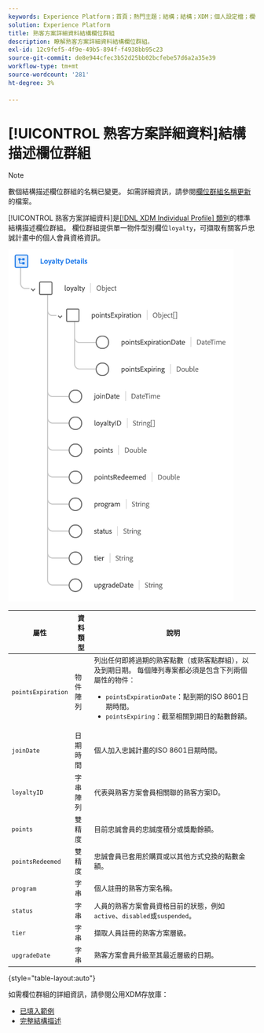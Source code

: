 ```yaml
---
keywords: Experience Platform；首頁；熱門主題；結構；結構；XDM；個人設定檔；欄位；結構；結構；忠誠度詳細資料；結構描述設計；欄位群組；欄位群組；
solution: Experience Platform
title: 熟客方案詳細資料結構欄位群組
description: 瞭解熟客方案詳細資料結構欄位群組。
exl-id: 12c9fef5-4f9e-49b5-894f-f4938bb95c23
source-git-commit: de8e944cfec3b52d25bb02bcfebe57d6a2a35e39
workflow-type: tm+mt
source-wordcount: '281'
ht-degree: 3%

---
```


# [!UICONTROL 熟客方案詳細資料]結構描述欄位群組

>[!NOTE]
>
>數個結構描述欄位群組的名稱已變更。 如需詳細資訊，請參閱[欄位群組名稱更新](../name-updates.md)的檔案。

[!UICONTROL 熟客方案詳細資料]是[[!DNL XDM Individual Profile] 類別](../../classes/individual-profile.md)的標準結構描述欄位群組。 欄位群組提供單一物件型別欄位`loyalty`，可擷取有關客戶忠誠計畫中的個人會員資格資訊。

![](../../images/field-groups/loyalty-details.png)

| 屬性 | 資料類型 | 說明 |
| --- | --- | --- |
| `pointsExpiration` | 物件陣列 | 列出任何即將過期的熟客點數（或熟客點群組），以及到期日期。 每個陣列專案都必須是包含下列兩個屬性的物件： <ul><li>`pointsExpirationDate`：點到期的ISO 8601日期時間。</li><li>`pointsExpiring`：截至相關到期日的點數餘額。</li></ul> |
| `joinDate` | 日期時間 | 個人加入忠誠計畫的ISO 8601日期時間。 |
| `loyaltyID` | 字串陣列 | 代表與熟客方案會員相關聯的熟客方案ID。 |
| `points` | 雙精度 | 目前忠誠會員的忠誠度積分或獎勵餘額。 |
| `pointsRedeemed` | 雙精度 | 忠誠會員已套用於購買或以其他方式兌換的點數金額。 |
| `program` | 字串 | 個人註冊的熟客方案名稱。 |
| `status` | 字串 | 人員的熟客方案會員資格目前的狀態，例如`active`、`disabled`或`suspended`。 |
| `tier` | 字串 | 擷取人員註冊的熟客方案層級。 |
| `upgradeDate` | 字串 | 熟客方案會員升級至其最近層級的日期。 |

{style="table-layout:auto"}

如需欄位群組的詳細資訊，請參閱公用XDM存放庫：

* [已填入範例](https://github.com/adobe/xdm/blob/master/components/fieldgroups/profile/profile-loyalty-details.example.1.json)
* [完整結構描述](https://github.com/adobe/xdm/blob/master/components/fieldgroups/profile/profile-loyalty-details.schema.json)

